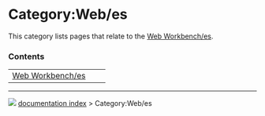 # Category:Web/es
This category lists pages that relate to the [Web Workbench/es](Web_Workbench/es.md).

### Contents

|     |     |     |
| --- | --- | --- |
| [Web Workbench/es](Web_Workbench/es.md) |



---
![](images/Right_arrow.png) [documentation index](../README.md) > Category:Web/es
